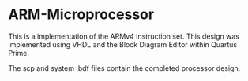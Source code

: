 # ARM-Microprocessor
This is a implementation of the ARMv4 instruction set. This design was implemented using VHDL and the Block Diagram Editor within Quartus Prime.

The scp and system .bdf files contain the completed processor design.
